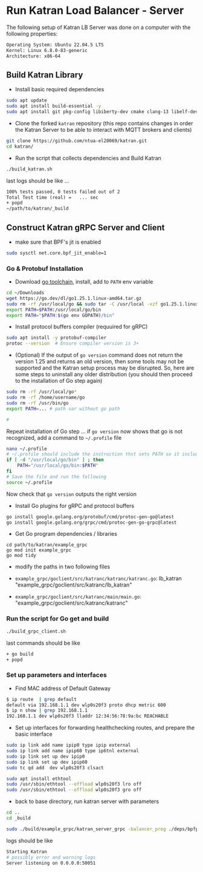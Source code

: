 # Run Katran Load Balancer - Server

The following setup of Katran LB Server was done on a computer with the following properties:
```bash
Operating System: Ubuntu 22.04.5 LTS              
Kernel: Linux 6.8.0-83-generic
Architecture: x86-64
```

## Build Katran Library

- Install basic required dependencies
```bash
sudo apt update
sudo apt install build-essential -y
sudo apt install git pkg-config libiberty-dev cmake clang-13 libelf-dev libfmt-dev
```

- Clone the forked `katran` repository (this repo contains changes in order the Katran Server to be able to interact with MQTT brokers and clients)
```bash
git clone https://github.com/ntua-el20069/katran.git
cd katran/
```

- Run the script that collects dependencies and Build Katran
```bash
./build_katran.sh
```

last logs should be like ...
```txt
100% tests passed, 0 tests failed out of 2
Total Test time (real) =   ... sec
+ popd
~/path/to/katran/_build
```

## Construct Katran gRPC Server and Client

- make sure that BPF's jit is enabled
```bash
sudo sysctl net.core.bpf_jit_enable=1
```

### Go & Protobuf Installation
- Download [go toolchain](https://go.dev/doc/install), install, add to `PATH` env variable
```bash
cd ~/Downloads
wget https://go.dev/dl/go1.25.1.linux-amd64.tar.gz
sudo rm -rf /usr/local/go && sudo tar -C /usr/local -xzf go1.25.1.linux-amd64.tar.gz
export PATH=$PATH:/usr/local/go/bin
export PATH="$PATH:$(go env GOPATH)/bin"
```

- Install protocol buffers compiler (requuired for gRPC)
```bash
sudo apt install -y protobuf-compiler
protoc --version  # Ensure compiler version is 3+
```

- (Optional) If the output of `go version` command does not return the version 1.25 and returns an old version, then some tools may not be supported and the Katran setup process may be disrupted. So, here are some steps to uninstall any older distribution (you should then proceed to the installation of Go step again)
```bash
sudo rm -rf /usr/local/go*
sudo rm -rf /home/username/go
sudo rm -rf /usr/bin/go
export PATH=... # path var without go path

# 
```
Repeat installation of Go step ...
if `go version` now shows that go is not recognized, add a command to `~/.profile` file
```bash
nano ~/.profile
# ~/.profile should include the instruction thst sets PATH so it includes user's go directory if it exists
if [ -d "/usr/local/go/bin" ] ; then
    PATH="/usr/local/go/bin:$PATH"
fi
# Save the file and run the following
source ~/.profile
```
Now check that `go version` outputs the right version

- Install Go plugins for gRPC and protocol buffers
```bash
go install google.golang.org/protobuf/cmd/protoc-gen-go@latest
go install google.golang.org/grpc/cmd/protoc-gen-go-grpc@latest
```

- Get Go program dependencies / libraries
```
cd path/to/katran/example_grpc
go mod init example_grpc
go mod tidy
```

- modify the paths in two following files

- `example_grpc/goclient/src/katranc/katranc/katranc.go`:
lb_katran "example_grpc/goclient/src/katranc/lb_katran"

- `example_grpc/goclient/src/katranc/main/main.go`:
"example_grpc/goclient/src/katranc/katranc"

### Run the script for Go get and build
```bash
./build_grpc_client.sh
```
last commands should be like
```bash
+ go build 
+ popd
```

### Set up parameters and interfaces
- Find MAC address of Default Gateway
```bash
$ ip route  | grep default
default via 192.168.1.1 dev wlp0s20f3 proto dhcp metric 600 
$ ip n show | grep 192.168.1.1
192.168.1.1 dev wlp0s20f3 lladdr 12:34:56:78:9a:bc REACHABLE
```


- Set up interfaces for forwarding healthchecking routes, and prepare the basic interface
```bash
sudo ip link add name ipip0 type ipip external
sudo ip link add name ipip60 type ip6tnl external
sudo ip link set up dev ipip0
sudo ip link set up dev ipip60
sudo tc qd add  dev wlp0s20f3 clsact

sudo apt install ethtool
sudo /usr/sbin/ethtool --offload wlp0s20f3 lro off
sudo /usr/sbin/ethtool --offload wlp0s20f3 gro off
```

- back to base directory, run katran server with parameters
```bash
cd ..
cd _build

sudo ./build/example_grpc/katran_server_grpc -balancer_prog ./deps/bpfprog/bpf/balancer.bpf.o -default_mac 12:34:56:78:9a:bc -forwarding_cores=0 -healthchecker_prog ./deps/bpfprog/bpf/healthchecking_ipip.o -intf=wlp0s20f3 -ipip_intf=ipip0 -ipip6_intf=ipip60 -lru_size=10000
```
logs should be like
```bash
Starting Katran
# possibly error and warning logs
Server listening on 0.0.0.0:50051
```